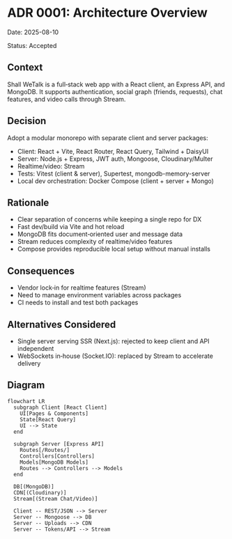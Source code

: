 # ADR 0001: Architecture Overview

Date: 2025-08-10

Status: Accepted

## Context

Shall WeTalk is a full‑stack web app with a React client, an Express API, and MongoDB. It supports authentication, social graph (friends, requests), chat features, and video calls through Stream.

## Decision

Adopt a modular monorepo with separate client and server packages:
- Client: React + Vite, React Router, React Query, Tailwind + DaisyUI
- Server: Node.js + Express, JWT auth, Mongoose, Cloudinary/Multer
- Realtime/video: Stream
- Tests: Vitest (client & server), Supertest, mongodb-memory-server
- Local dev orchestration: Docker Compose (client + server + Mongo)

## Rationale
- Clear separation of concerns while keeping a single repo for DX
- Fast dev/build via Vite and hot reload
- MongoDB fits document‑oriented user and message data
- Stream reduces complexity of realtime/video features
- Compose provides reproducible local setup without manual installs

## Consequences
- Vendor lock‑in for realtime features (Stream)
- Need to manage environment variables across packages
- CI needs to install and test both packages

## Alternatives Considered
- Single server serving SSR (Next.js): rejected to keep client and API independent
- WebSockets in‑house (Socket.IO): replaced by Stream to accelerate delivery

## Diagram

```mermaid
flowchart LR
  subgraph Client [React Client]
    UI[Pages & Components]
    State[React Query]
    UI --> State
  end

  subgraph Server [Express API]
    Routes[/Routes/]
    Controllers[Controllers]
    Models[MongoDB Models]
    Routes --> Controllers --> Models
  end

  DB[(MongoDB)]
  CDN[(Cloudinary)]
  Stream[(Stream Chat/Video)]

  Client -- REST/JSON --> Server
  Server -- Mongoose --> DB
  Server -- Uploads --> CDN
  Server -- Tokens/API --> Stream
```
